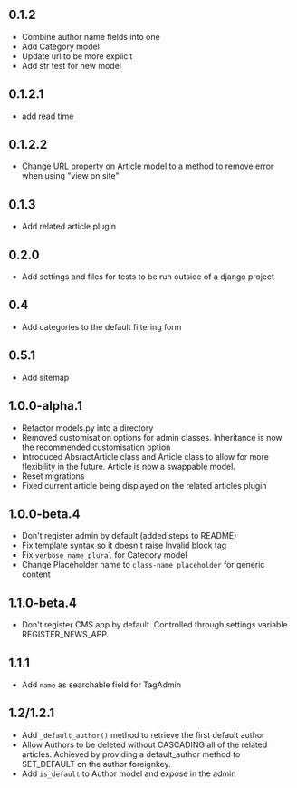 ## 0.1.2
- Combine author name fields into one
- Add Category model
- Update url to be more explicit
- Add str test for new model

## 0.1.2.1
- add read time

## 0.1.2.2
- Change URL property on Article model to a method to remove error when using "view on site" 

## 0.1.3
- Add related article plugin 

## 0.2.0
- Add settings and files for tests to be run outside of a django project

## 0.4
- Add categories to the default filtering form

## 0.5.1
- Add sitemap

## 1.0.0-alpha.1
- Refactor models.py into a directory
- Removed customisation options for admin classes. Inheritance is now the
  recommended customisation option
- Introduced AbsractArticle class and Article class to allow for more
  flexibility in the future. Article is now a swappable model. 
- Reset migrations
- Fixed current article being displayed on the related articles plugin

## 1.0.0-beta.4
- Don't register admin by default (added steps to README)
- Fix template syntax so it doesn't raise Invalid block tag
- Fix `verbose_name_plural` for Category model
- Change Placeholder name to `class-name_placeholder` for generic content

## 1.1.0-beta.4
- Don't register CMS app by default. Controlled through settings variable REGISTER_NEWS_APP.

## 1.1.1
- Add `name` as searchable field for TagAdmin

## 1.2/1.2.1
- Add `_default_author()` method to retrieve the first default author
- Allow Authors to be deleted without CASCADING all of the related articles. Achieved by providing
  a default_author method to SET_DEFAULT on the author foreignkey.
- Add `is_default` to Author model and expose in the admin